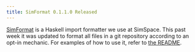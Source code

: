 ```yaml
---
title: SimFormat 0.1.1.0 Released
---
```


[SimFormat](https://github.com/simspace/simformat) is a Haskell import formatter we use at SimSpace. This past week it
was updated to format all files in a git repository according to an opt-in mechanic. For examples of how to use it,
refer to [the README](https://github.com/simspace/simformat).
